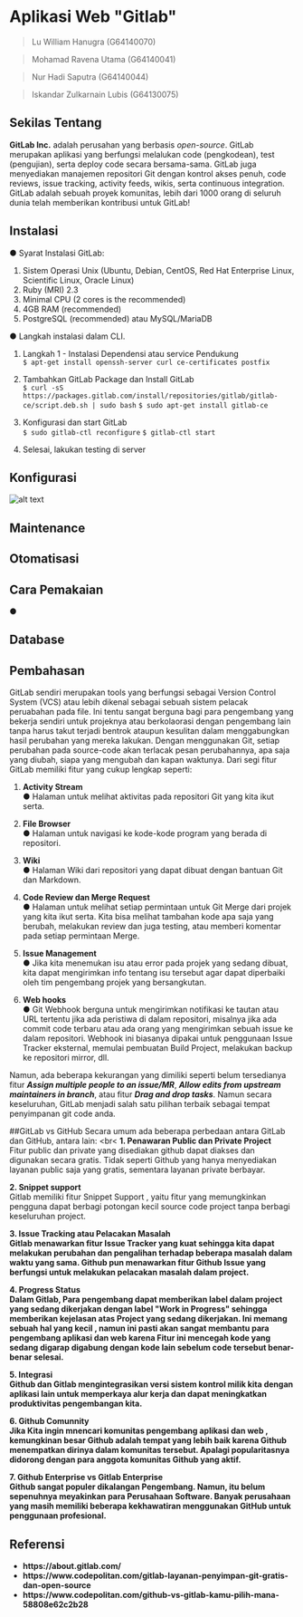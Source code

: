 # Aplikasi Web "Gitlab"
> Lu William Hanugra (G64140070)

> Mohamad Ravena Utama (G64140041)

> Nur Hadi Saputra (G64140044)

> Iskandar Zulkarnain Lubis (G64130075)

## Sekilas Tentang
<b>GitLab Inc.</b> adalah perusahan yang berbasis <i>open-source</i>. GitLab merupakan aplikasi yang berfungsi melalukan code (pengkodean), test (pengujian), serta deploy code secara bersama-sama. GitLab juga menyediakan manajemen repositori Git dengan kontrol akses penuh, code reviews, issue tracking, activity feeds, wikis, serta continuous integration. GitLab adalah sebuah proyek komunitas, lebih dari 1000 orang di seluruh dunia telah memberikan kontribusi untuk GitLab!
## Instalasi
● Syarat Instalasi GitLab:
1. Sistem Operasi Unix (Ubuntu, Debian, CentOS, Red Hat Enterprise Linux, Scientific Linux, Oracle Linux)
2. Ruby (MRI) 2.3
3. Minimal CPU (2 cores is the recommended)
4. 4GB RAM (recommended)
5. PostgreSQL (recommended) atau MySQL/MariaDB

● Langkah instalasi dalam CLI.
1. Langkah 1 - Instalasi Dependensi atau service Pendukung <br>
	```$ apt-get install openssh-server curl ce-certificates postfix```

2. Tambahkan GitLab Package dan Install GitLab <br>
	```$ curl -sS https://packages.gitlab.com/install/repositories/gitlab/gitlab-ce/script.deb.sh | sudo bash```
	```$ sudo apt-get install gitlab-ce```

3. Konfigurasi dan start GitLab <br>
	```$ sudo gitlab-ctl reconfigure```
	```$ gitlab-ctl start```

4. Selesai, lakukan testing di server

## Konfigurasi
![alt text](https://scontent.fcgk5-1.fna.fbcdn.net/v/t34.0-12/17506158_10209224642635543_1502191530_n.png?oh=c28ca35e8bd0982bbf2dd9b3fb82b996&oe=58DC2870)

## Maintenance


## Otomatisasi


## Cara Pemakaian
●

## Database


## Pembahasan
GitLab sendiri merupakan tools yang berfungsi sebagai Version Control System (VCS) atau lebih dikenal sebagai sebuah sistem pelacak peruabahan pada file. Ini tentu sangat berguna bagi para pengembang yang bekerja sendiri untuk projeknya atau berkolaorasi dengan pengembang lain tanpa harus takut terjadi bentrok ataupun kesulitan dalam menggabungkan hasil perubahan yang mereka lakukan. Dengan menggunakan Git, setiap perubahan pada source-code akan terlacak pesan perubahannya, apa saja yang diubah, siapa yang mengubah dan kapan waktunya. Dari segi fitur GitLab memiliki fitur yang cukup lengkap seperti:

1. <b>Activity Stream</b> <br>
● Halaman untuk melihat aktivitas pada repositori Git yang kita ikut serta.

2. <b>File Browser</b> <br>
● Halaman untuk navigasi ke kode-kode program yang berada di repositori.

3. <b>Wiki</b> <br>
● Halaman Wiki dari repositori yang dapat dibuat dengan bantuan Git dan Markdown.

4. <b>Code Review dan Merge Request</b> <br>
● Halaman untuk melihat setiap permintaan untuk Git Merge dari projek yang kita ikut serta. Kita bisa melihat tambahan kode apa saja yang berubah, melakukan review dan juga testing, atau memberi komentar pada setiap permintaan Merge.

5. <b>Issue Management</b> <br>
● Jika kita menemukan isu atau error pada projek yang sedang dibuat, kita dapat mengirimkan info tentang isu tersebut agar dapat diperbaiki oleh tim pengembang projek yang bersangkutan.

6. <b>Web hooks</b> <br>
● Git Webhook berguna untuk mengirimkan notifikasi ke tautan atau URL tertentu jika ada peristiwa di dalam repositori, misalnya jika ada commit code terbaru atau ada orang yang mengirimkan sebuah issue ke dalam repositori. Webhook ini biasanya dipakai untuk penggunaan Issue Tracker eksternal, memulai pembuatan Build Project, melakukan backup ke repositori mirror, dll.

Namun, ada beberapa kekurangan yang dimiliki seperti belum tersedianya fitur <b><i>Assign multiple people to an issue/MR</i></b>, <b><i>Allow edits from upstream maintainers in branch</i></b>, atau fitur <b><i>Drag and drop tasks</i></b>. Namun secara keseluruhan, GitLab menjadi salah satu pilihan terbaik sebagai tempat penyimpanan git code anda.

##GitLab vs GitHub
Secara umum ada beberapa perbedaan antara GitLab dan GitHub, antara lain: <br<
<b>1. Penawaran Public dan Private Project</b><br>
Fitur public dan private yang disediakan github dapat diakses dan digunakan secara gratis. Tidak seperti Github yang hanya menyediakan layanan public saja yang gratis, sementara layanan private berbayar.

<b>2. Snippet support</b><br>
Gitlab memiliki fitur Snippet Support , yaitu fitur yang memungkinkan pengguna dapat berbagi potongan kecil source code project tanpa berbagi keseluruhan project.

<b>3. Issue Tracking atau Pelacakan Masalah<b></br>
Gitlab menawarkan fitur Issue Tracker yang kuat sehingga kita dapat melakukan perubahan dan pengalihan terhadap beberapa masalah dalam waktu yang sama. Github pun menawarkan fitur Github Issue yang berfungsi untuk melakukan pelacakan masalah dalam project.

<b>4. Progress Status</b><br>
Dalam Gitlab, Para pengembang dapat memberikan label dalam project yang sedang dikerjakan dengan label "Work in Progress" sehingga memberikan kejelasan atas Project yang sedang dikerjakan. Ini memang sebuah hal yang kecil , namun ini pasti akan sangat membantu para pengembang aplikasi dan web karena Fitur ini mencegah kode yang sedang digarap digabung dengan kode lain sebelum code tersebut benar-benar selesai.

<b>5. Integrasi</b><br>
Github dan Gitlab mengintegrasikan versi sistem kontrol milik kita dengan aplikasi lain untuk memperkaya alur kerja dan dapat meningkatkan produktivitas pengembangan kita.

<b>6. Github Comunnity</b><br>
Jika Kita ingin mnencari komunitas pengembang aplikasi dan web , kemungkinan besar Github adalah tempat yang lebih baik karena Github menempatkan dirinya dalam komunitas tersebut. Apalagi popularitasnya didorong dengan para anggota komunitas Github yang aktif.

<b>7. Github Enterprise vs Gitlab Enterprise</b><br>
Github sangat populer dikalangan Pengembang. Namun, itu belum sepenuhnya meyakinkan para Perusahaan Software. Banyak perusahaan yang masih memiliki beberapa kekhawatiran menggunakan GitHub untuk penggunaan profesional.

## Referensi
- <link>https://about.gitlab.com/</link>
- <link>https://www.codepolitan.com/gitlab-layanan-penyimpan-git-gratis-dan-open-source</link>
- <link>https://www.codepolitan.com/github-vs-gitlab-kamu-pilih-mana-58808e62c2b28</link>
